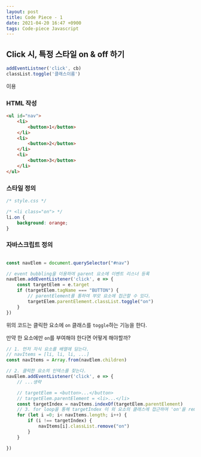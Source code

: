 ```yaml
---
layout: post
title: Code Piece - 1
date: 2021-04-20 16:47 +0900
tags: Code-piece Javascript
---
```


## Click 시, 특정 스타일 on & off 하기

```js
addEventListner('click', cb)
classList.toggle('클래스이름')
```

이용

### HTML 작성

```html
<ul id="nav">
    <li>
        <button>1</button>
    </li>
    <li>
        <button>2</button>
    </li>
    <li>
        <button>3</button>
    </li>    
</ul>

```

### 스타일 정의

```css
/* style.css */

/* <li class="on"> */
li.on {
    background: orange;
}

```

### 자바스크립트 정의

```js

const navElem = document.querySelector("#nav")

// event bubbling을 이용하여 parent 요소에 이벤트 리스너 등록
navElem.addEventListener('click', e => {
    const targetElem = e.target
    if (targetElem.tagName === "BUTTON") {
        // parentElement를 통하여 부모 요소에 접근할 수 있다.
        targetElem.parentElement.classList.toggle("on")
    }
})

```


위의 코드는 클릭한 요소에 `on` 클래스를 `toggle`하는 기능을 한다.

만약 한 요소에만 `on`를 부여해야 한다면 어떻게 해야할까?

```js
// 1. 먼저 자식 요소를 배열에 담는다.
// navItems = [li, li, li, ...]
const navItems = Array.from(navElem.children)

// 2. 클릭한 요소의 인덱스를 찾는다.
navElem.addEventListener('click', e => {
    // ...생략

    // targetElem = <button>...</button>
    // targetElem.parentElement = <li>...</li>
    const targetIndex = navItems.indexOf(targetElem.parentElement)
    // 3. for loop을 통해 targetIndex 이 외 요소의 클래스에 접근하여 'on'을 remove한다.
    for (let i =0; i< navItems.length; i++) {
        if (i !== targetIndex) {
            navItems[i].classList.remove("on")
        }
    }

})

```
